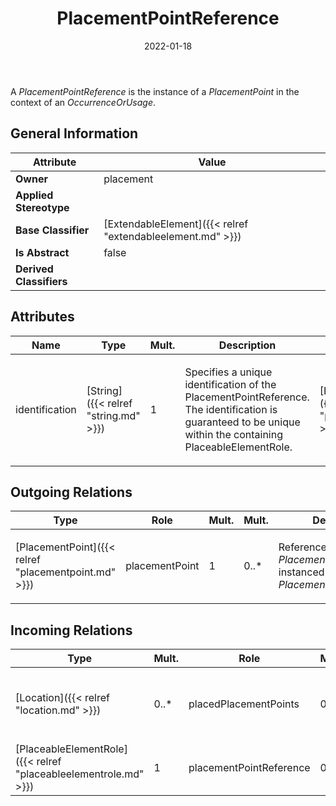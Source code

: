 ﻿---
title: PlacementPointReference
toc: false
type: specs
date: "2022-01-18"
draft: false
specification: VEC
version: 1.2.2
documentType: "Recommendation"
elementType: Class
classes:
  - PlacementPointReference
menu_name: vec-1.2.2
---
<p> A <i>PlacementPointReference</i> is the instance of a <i>PlacementPoint</i> in the context of an <i>OccurrenceOrUsage</i>.      </p>

## General Information

| Attribute               | Value |
|-------------------------|-------|
| **Owner**               | placement |
| **Applied Stereotype**  |   |
| **Base Classifier**     | [ExtendableElement]({{< relref "extendableelement.md" >}})<br/>  |
| **Is Abstract**         | false |
| **Derived Classifiers** |   |

## Attributes
|  Name  |  Type  |  Mult.  |  Description  |  Owning Classifier  |
|--------|--------|---------|---------------|--------------|
|identification | [String]({{< relref "string.md" >}}) | 1 | <p> Specifies a unique identification of the PlacementPointReference. The identification is guaranteed to be unique within the containing PlaceableElementRole.      </p> | [PlacementPointReference]({{< relref "placementpointreference.md" >}}) |

## Outgoing Relations
|    Type  |   Role   |   Mult.   |   Mult.   |   Description   |
|----------|----------|-----------|-----------|-----------------|
| [PlacementPoint]({{< relref "placementpoint.md" >}}) | placementPoint | 1 | 0..* | <p> References the <i>PlacementPoint</i> that is instanced by this <i>PlacementPointReference.</i>      </p> |
##  Incoming Relations
|    Type  |   Mult.  |   Role    |   Mult.   |   Description  |
|----------|----------|-----------|-----------|----------------|
| [Location]({{< relref "location.md" >}}) | 0..* | placedPlacementPoints | 0..* | <p> References the <i>PlacementPointReference </i>that is placed by this location.      </p> |
| [PlaceableElementRole]({{< relref "placeableelementrole.md" >}}) | 1 | placementPointReference | 0..* |  |
